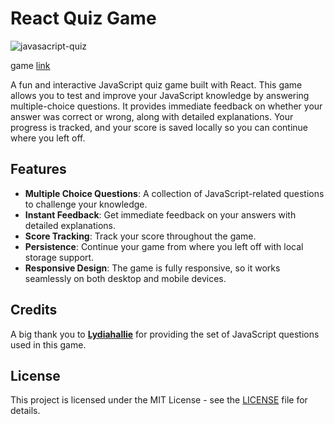 # React Quiz Game

![javasacript-quiz](https://github.com/user-attachments/assets/c1290b95-fdbb-4e5b-8019-e09eac0de8ef)

game [link](https://ishwarrimal.github.io/javascript-quiz/)

A fun and interactive JavaScript quiz game built with React. This game allows you to test and improve your JavaScript knowledge by answering multiple-choice questions. It provides immediate feedback on whether your answer was correct or wrong, along with detailed explanations. Your progress is tracked, and your score is saved locally so you can continue where you left off.

## Features

- **Multiple Choice Questions**: A collection of JavaScript-related questions to challenge your knowledge.
- **Instant Feedback**: Get immediate feedback on your answers with detailed explanations.
- **Score Tracking**: Track your score throughout the game.
- **Persistence**: Continue your game from where you left off with local storage support.
- **Responsive Design**: The game is fully responsive, so it works seamlessly on both desktop and mobile devices.

## Credits

A big thank you to **[Lydiahallie](https://github.com/lydiahallie/javascript-questions)** for providing the set of JavaScript questions used in this game.

## License

This project is licensed under the MIT License - see the [LICENSE](LICENSE) file for details.
